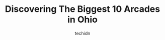 ---
layout: ampstory
image: https://i0.wp.com/paketmu.com/wp-content/uploads/2023/06/level-one-bar-arcade-0-in-ohio-1686365678.jpeg?resize=640,853
author: techidn
featured: false
description: Explore the diverse Arcade scene in Ohio, home to an incredible selection of 10 establishments catering to every taste. Whether youre in search of iconic favorites or undiscovered treasures
title: Discovering The Biggest 10 Arcades in Ohio
cover:
   title: Discovering The Biggest 10 Arcades in Ohio
   subtitle: RICKPATE
   background: https://paketmu.com/wp-content/uploads/2023/06/level-one-bar-arcade-0-in-ohio-1686365678.jpeg

pages: 
 - layout: thirds
   top: <h1>#1 16-Bit Bar+Arcade</h1>
   bottom: "<p>Meet up with some friends I hadnt seen in a long time and had a great time.  The drinks are cheaper than I thought they would be for a place in Easton.  Tremendous place</p>"
   background: https://paketmu.com/wp-content/uploads/2023/06/level-one-bar-arcade-1-in-ohio-1686365679.jpeg
   backgroundblur: true
 - layout: thirds
   top: <h1>#2 16-Bit Bar+Arcade</h1>
   bottom: "<p>Came in on a Monday afternoon right when they opened. It was my first time at the new location and its really nice!!! I wish they had a few more free play games, but it</p>"
   background: https://paketmu.com/wp-content/uploads/2023/06/level-one-bar-arcade-2-in-ohio-1686365680.jpeg
   cta:
      link: https://paketmu.com/discovering-the-biggest-10-arcades-in-ohio/
      text: Discovering The Biggest 10 Arcades in Ohio
 - layout: thirds
   top: <h1>#3 Scene75 Entertainment Center I Columbus</h1>
   bottom: "<p>This place is huge! It is located in an old department store in the Tuttle Mall in Columbus,  OH. It has 2 floors of all sorts of stuff to do.On one floor they have a sma</p>"
   background: https://paketmu.com/wp-content/uploads/2023/06/level-one-bar-arcade-3-in-ohio-1686365682.jpeg
   cta:
      link: https://paketmu.com/discovering-the-biggest-10-arcades-in-ohio/
      text: Discovering The Biggest 10 Arcades in Ohio
 - layout: thirds
   top: <h1>#4 Old North Arcade</h1>
   bottom: "<p>2591 N High St, Columbus, OH 43202, United States</p>"
   background: https://images.unsplash.com/photo-1564951434112-64d74cc2a2d7?ixlib=rb-4.0.3&ixid=MnwxMjA3fDB8MHxwaG90by1wYWdlfHx8fGVufDB8fHx8&auto=format&fit=crop&w=640&h=853&q=80
   cta:
      link: https://paketmu.com/discovering-the-biggest-10-arcades-in-ohio/
      text: Discovering The Biggest 10 Arcades in Ohio
 - layout: thirds
   top: <h1>#5 Level One Bar + Arcade</h1>
   bottom: "<p>130 Hutchinson Ave, Columbus, OH 43235, United States</p>"
   background: https://images.unsplash.com/photo-1489648022186-8f49310909a0?ixlib=rb-4.0.3&ixid=MnwxMjA3fDB8MHxwaG90by1wYWdlfHx8fGVufDB8fHx8&auto=format&fit=crop&w=640&h=853&q=80
   cta:
      link: https://paketmu.com/discovering-the-biggest-10-arcades-in-ohio/
      text: Discovering The Biggest 10 Arcades in Ohio
 - layout: thirds
   top: <h1>#6 16-Bit Bar+Arcade</h1>
   bottom: "<p>6564 Riverside Dr, Dublin, OH 43017, United States</p>"
   background: https://images.unsplash.com/photo-1608501821300-4f99e58bba77?ixlib=rb-4.0.3&ixid=MnwxMjA3fDB8MHxwaG90by1wYWdlfHx8fGVufDB8fHx8&auto=format&fit=crop&w=640&h=853&q=80
   cta:
      link: https://paketmu.com/discovering-the-biggest-10-arcades-in-ohio/
      text: Discovering The Biggest 10 Arcades in Ohio
 - layout: thirds
   top: <h1>#7 Quarter Up Bar + Arcade</h1>
   bottom: "<p>1452 N Portage Path, Akron, OH 44313, United States</p>"
   background: https://images.unsplash.com/photo-1591393223703-56fe1347ac62?ixlib=rb-4.0.3&ixid=MnwxMjA3fDB8MHxwaG90by1wYWdlfHx8fGVufDB8fHx8&auto=format&fit=crop&w=640&h=853&q=80
   cta:
      link: https://paketmu.com/discovering-the-biggest-10-arcades-in-ohio/
      text: Discovering The Biggest 10 Arcades in Ohio
 - layout: thirds
   middle: Continue reading...
   background: https://images.unsplash.com/photo-1524169358666-79f22534bc6e?ixlib=rb-4.0.3&ixid=MnwxMjA3fDB8MHxwaG90by1wYWdlfHx8fGVufDB8fHx8&auto=format&fit=crop&w=640&h=853&q=80
   cta:
      link: https://paketmu.com/discovering-the-biggest-10-arcades-in-ohio/
      text: Discovering The Biggest 10 Arcades in Ohio
      
---
